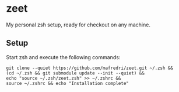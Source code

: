 # zeet

My personal zsh setup, ready for checkout on any machine.

## Setup

Start zsh and execute the following commands:

```shell
git clone --quiet https://github.com/mafredri/zeet.git ~/.zsh &&
(cd ~/.zsh && git submodule update --init --quiet) &&
echo "source ~/.zsh/zeet.zsh" >> ~/.zshrc &&
source ~/.zshrc && echo "Installation complete"
```
